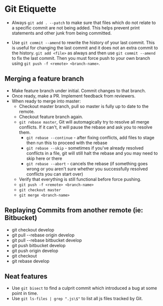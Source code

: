 # Git Etiquette

- Always `git add . --patch` to make sure that files which do not relate to a specific commit are not being added. This helps prevent print statements and other junk from being committed.

- Use `git commit --amend` to rewrite the history of your last commit. This is useful for changing the last commit and it does not an extra commit to the history. `git add <file>` as always and then use `git commit --amend` to fix the last commit. Then you must force push to your own branch using `git push -f <remote> <branch-name>`.

## Merging a feature branch
- Make feature branch under initial. Commit changes to that branch.
- Once ready, make a PR. Implement feedback from reviewers.
- When ready to merge into master:
  - Checkout master branch, pull so master is fully up to date to the remote.
  - Checkout feature branch again.
  - `git rebase master`, Git will automagically try to resolve all merge conflicts. If it can't, it will pause the rebase and ask you to resolve them.
    - `git rebase --continue` - after fixing conflicts, add files to stage then run this to proceed with the rebase
    - `git rebase --skip` - sometimes if you've already resolved conflicts in a file, git will still halt the rebase and you may need to skip here or there
    - `git rebase --abort` - cancels the rebase (if something goes wrong or you aren't sure whether you successfully resolved conflicts you can start over)
  - Verify that everything is still functional before force pushing.
  - `git push -f <remote> <branch-name>`
  - `git checkout master`
  - `git merge <branch-name>`

## Replaying Commits from another remote (ie: Bitbucket)
- git checkout develop
- git pull --rebase origin develop
- git pull --rebase bitbucket develop
- git push bitbucket develop
- git push origin develop
- git checkout <branch>
- git rebase develop

## Neat features
- Use `git bisect` to find a culprit commit which introduced a bug at some point in time.
- Use `git ls-files | grep ".js\$"` to list all js files tracked by Git.